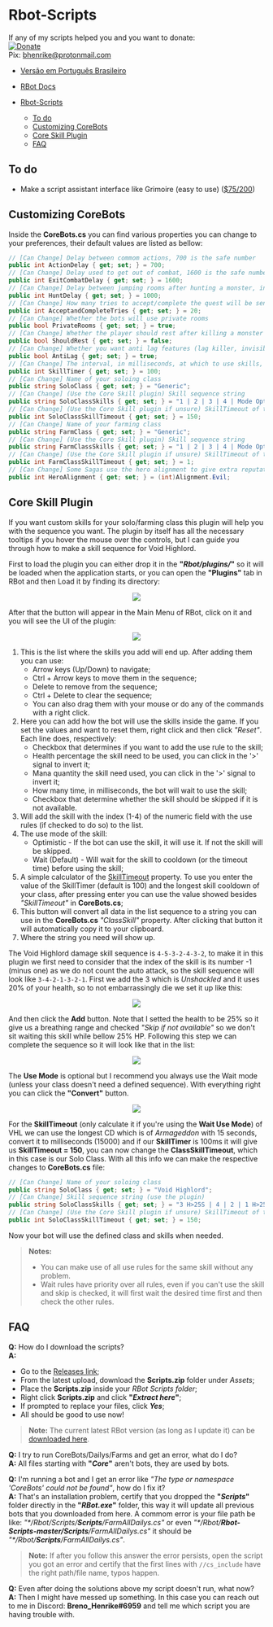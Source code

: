 # Rbot-Scripts

If any of my scripts helped you and you want to donate:  
[![Donate](https://img.shields.io/badge/Donate-PayPal-green.svg)](https://www.paypal.com/donate?hosted_button_id=QVQ4Q7XSH9VBY)  
Pix: bhenrike@protonmail.com

- [Versão em Português Brasileiro](README.pt-br.md)

- [RBot Docs](https://brenohenrike.github.io/Rbot-Scripts/)

- [Rbot-Scripts](#rbot-scripts)
  - [To do](#to-do)
  - [Customizing CoreBots](#customizing-corebots)
  - [Core Skill Plugin](#core-skill-plugin)
  - [FAQ](#faq)

## To do

- Make a script assistant interface like Grimoire (easy to use) ([$75/200](https://www.paypal.com/donate?hosted_button_id=QVQ4Q7XSH9VBY))

## Customizing CoreBots

Inside the **CoreBots.cs** you can find various properties you can change to your preferences, their default values are listed as bellow:

```csharp
// [Can Change] Delay between commom actions, 700 is the safe number
public int ActionDelay { get; set; } = 700;
// [Can Change] Delay used to get out of combat, 1600 is the safe number
public int ExitCombatDelay { get; set; } = 1600;
// [Can Change] Delay between jumping rooms after hunting a monster, increase if you think it is jumping too much
public int HuntDelay { get; set; } = 1000;
// [Can Change] How many tries to accept/complete the quest will be sent
public int AcceptandCompleteTries { get; set; } = 20;
// [Can Change] Whether the bots will use private rooms
public bool PrivateRooms { get; set; } = true;
// [Can Change] Whether the player should rest after killing a monster
public bool ShouldRest { get; set; } = false;
// [Can Change] Whether you want anti lag features (lag killer, invisible monsters, set to 10 FPS)
public bool AntiLag { get; set; } = true;
// [Can Change] The interval, in milliseconds, at which to use skills, if they are available.
public int SkillTimer { get; set; } = 100;
// [Can Change] Name of your soloing class
public string SoloClass { get; set; } = "Generic";
// [Can Change] (Use the Core Skill plugin) Skill sequence string
public string SoloClassSkills { get; set; } = "1 | 2 | 3 | 4 | Mode Optimistic";
// [Can Change] (Use the Core Skill plugin if unsure) SkillTimeout of the soloing class
public int SoloClassSkillTimeout { get; set; } = 150;
// [Can Change] Name of your farming class
public string FarmClass { get; set; } = "Generic";
// [Can Change] (Use the Core Skill plugin) Skill sequence string
public string FarmClassSkills { get; set; } = "1 | 2 | 3 | 4 | Mode Optimistic";
// [Can Change] (Use the Core Skill plugin if unsure) SkillTimeout of the farming class
public int FarmClassSkillTimeout { get; set; } = 1;
// [Can Change] Some Sagas use the hero alignment to give extra reputation, change to your desired rep (Alignment.Evil or Alignment.Good).
public int HeroAlignment { get; set; } = (int)Alignment.Evil;
```

## Core Skill Plugin

If you want custom skills for your solo/farming class this plugin will help you with the sequence you want. The plugin by itself has all the necessary tooltips if you hover the mouse over the controls, but I can guide you through how to make a skill sequence for Void Highlord.

First to load the plugin you can either drop it in the **"_Rbot/plugins/_"** so it will be loaded when the application starts, or you can open the **"Plugins"** tab in RBot and then Load it by finding its directory:

<p align="center"><img src="https://imgur.com/IEVOrkl.png"></p>

After that the button will appear in the Main Menu of RBot, click on it and you will see the UI of the plugin:

<p align="center"><img src="https://imgur.com/AUIOhFe.png"></p>

1. This is the list where the skills you add will end up. After adding them you can use:
   - Arrow keys (Up/Down) to navigate;
   - Ctrl + Arrow keys to move them in the sequence;
   - Delete to remove from the sequence;
   - Ctrl + Delete to clear the sequence;
   - You can also drag them with your mouse or do any of the commands with a right click.
2. Here you can add how the bot will use the skills inside the game. If you set the values and want to reset them, right click and then click _"Reset"_. Each line does, respectively:
   - Checkbox that determines if you want to add the use rule to the skill;
   - Health percentage the skill need to be used, you can click in the '>' signal to invert it;
   - Mana quantity the skill need used, you can click in the '>' signal to invert it;
   - How many time, in milliseconds, the bot will wait to use the skill;
   - Checkbox that determine whether the skill should be skipped if it is not available.
3. Will add the skill with the index (1-4) of the numeric field with the use rules (if checked to do so) to the list.
4. The use mode of the skill:
   - Optimistic - If the bot can use the skill, it will use it. If not the skill will be skipped.
   - Wait (Default) - Will wait for the skill to cooldown (or the timeout time) before using the skill;
5. A simple calculator of the [SkillTimeout](#customizing-corebots) property. To use you enter the value of the SkillTimer (default is 100) and the longest skill cooldown of your class, after pressing enter you can use the value showed besides _"SkillTimeout"_ in **CoreBots.cs**;
6. This button will convert all data in the list sequence to a string you can use in the **CoreBots.cs** _"ClassSkill"_ property. After clicking that button it will automatically copy it to your clipboard.
7. Where the string you need will show up.

The Void Highlord damage skill sequence is `4-5-3-2-4-3-2`, to make it in this plugin we first need to consider that the index of the skill is its number -1 (minus one) as we do not count the auto attack, so the skill sequence will look like `3-4-2-1-3-2-1`. First we add the 3 which is _Unshackled_ and it uses 20% of your health, so to not embarrassingly die we set it up like this:

<p align="center"><img src="https://imgur.com/X4bDDxG.png"></p>

And then click the **Add** button. Note that I setted the health to be 25% so it give us a breathing range and checked _"Skip if not available"_ so we don't sit waiting this skill while bellow 25% HP. Following this step we can complete the sequence so it will look like that in the list:

<p align="center"><img src="https://imgur.com/QNOASl5.png"></p>

The **Use Mode** is optional but I recommend you always use the Wait mode (unless your class doesn't need a defined sequence). With everything right you can click the **"Convert"** button.

<p align="center"><img src="https://imgur.com/AKGlJY8.png"></p>

For the **SkillTimeout** (only calculate it if you're using the **Wait Use Mode**) of VHL we can use the longest CD which is of _Armageddon_ with 15 seconds, convert it to milliseconds (15000) and if our **SkillTimer** is 100ms it will give us **SkillTimeout = 150**, you can now change the **ClassSkillTimeout**, which in this case is our Solo Class. With all this info we can make the respective changes to **CoreBots.cs** file:

```csharp
// [Can Change] Name of your soloing class
public string SoloClass { get; set; } = "Void Highlord";
// [Can Change] Skill sequence string (use the plugin)
public string SoloClassSkills { get; set; } = "3 H>25S | 4 | 2 | 1 H>25S | 3 H>25S | 2 | 1 H>25S";
// [Can Change] (Use the Core Skill plugin if unsure) SkillTimeout of the soloing class
public int SoloClassSkillTimeout { get; set; } = 150;
```

Now your bot will use the defined class and skills when needed.

> **Notes:**
>
> - You can make use of all use rules for the same skill without any problem.
> - Wait rules have priority over all rules, even if you can't use the skill and skip is checked, it will first wait the desired time first and then check the other rules.

## FAQ

**Q:** How do I download the scripts?  
**A:**

- Go to the [Releases link](https://github.com/BrenoHenrike/Rbot-Scripts/releases);
- From the latest upload, download the **Scripts.zip** folder under _Assets_;
- Place the **Scripts.zip** inside your _RBot Scripts folder_;
- Right click **Scripts.zip** and click **"_Extract here_"**;
- If prompted to replace your files, click **_Yes_**;
- All should be good to use now!

> **Note:** The current latest RBot version (as long as I update it) can be [downloaded here](https://github.com/BrenoHenrike/RBot/releases).

**Q:** I try to run CoreBots/Dailys/Farms and get an error, what do I do?  
**A:** All files starting with **"*Core*"** aren't bots, they are used by bots.

**Q:** I'm running a bot and I get an error like *"The type or namespace 'CoreBots' could not be found"*, how do I fix it?  
**A:** That's an installation problem, certify that you dropped the **"*Scripts*"** folder directly in the **"*RBot.exe*"** folder, this way it will update all previous bots that you downloaded from here. A commom error is your file path be like: *"\*/Rbot/Scripts/**Scripts**/FarmAllDailys.cs"* or even *"\*/Rbot/**Rbot-Scripts-master/Scripts**/FarmAllDailys.cs"* it should be *"\*/Rbot/**Scripts**/FarmAllDailys.cs"*.
> **Note:** If after you follow this answer the error persists, open the script you got an error and certify that the first lines with `//cs_include` have the right path/file name, typos happen.

**Q:** Even after doing the solutions above my script doesn't run, what now?  
**A:** Then I might have messed up something. In this case you can reach out to me in Discord: **Breno_Henrike#6959** and tell me which script you are having trouble with.
